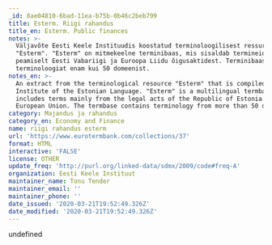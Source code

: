 ```yaml
---
_id: 8ae04810-6bad-11ea-b75b-0b46c2beb799
title: Esterm. Riigi rahandus
title_en: Esterm. Public finances
notes: >-
  Väljavõte Eesti Keele Instituudis koostatud terminoloogilisest ressursist
  "Esterm". "Esterm" on mitmekeelne terminibaas, mis sisaldab termineid
  peamiselt Eesti Vabariigi ja Euroopa Liidu õigusaktidest. Terminibaas sisaldab
  terminoloogiat enam kui 50 domeenist.
notes_en: >-
  An extract from the terminological resource "Esterm" that is compiled in the
  Institute of the Estonian Language. "Esterm" is a multilingual termbase which
  includes terms mainly from the legal acts of the Republic of Estonia and the
  European Union. The termbase contains terminology from more than 50 domains.
category: Majandus ja rahandus
category_en: Economy and Finance
name: riigi rahandus esterm
url: 'https://www.eurotermbank.com/collections/37'
format: HTML
interactive: 'FALSE'
license: OTHER
update_freq: 'http://purl.org/linked-data/sdmx/2009/code#freq-A'
organization: Eesti Keele Instituut
maintainer_name: Tonu Tender
maintainer_email: ''
maintainer_phone: ''
date_issued: '2020-03-21T19:52:49.326Z'
date_modified: '2020-03-21T19:52:49.326Z'
---
```

undefined
